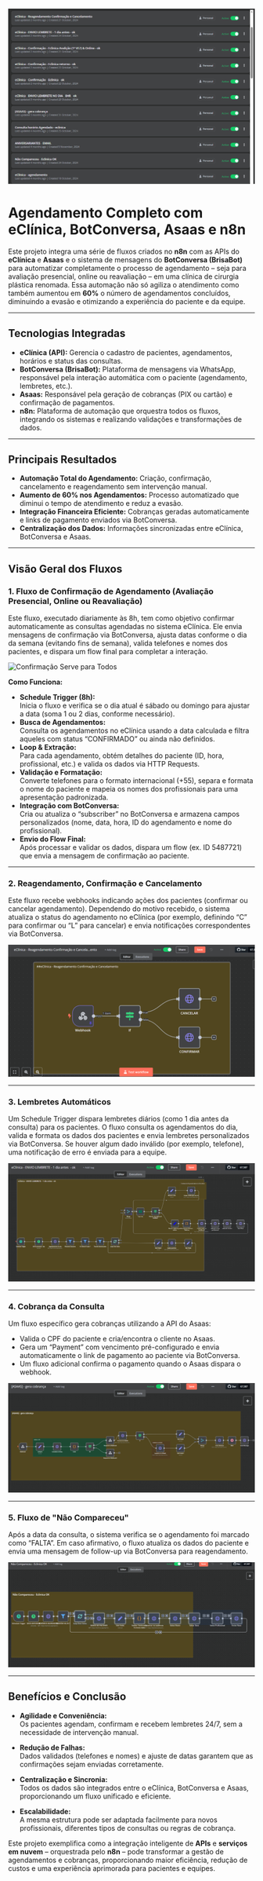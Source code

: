 ![Fluxos Principais](./FOTO%20PRINCIPAL%20DOS%20FLUXOS.png)

# Agendamento Completo com eClínica, BotConversa, Asaas e n8n

Este projeto integra uma série de fluxos criados no **n8n** com as APIs do **eClínica** e **Asaas** e o sistema de mensagens do **BotConversa (BrisaBot)** para automatizar completamente o processo de agendamento – seja para avaliação presencial, online ou reavaliação – em uma clínica de cirurgia plástica renomada. Essa automação não só agiliza o atendimento como também aumentou em **60%** o número de agendamentos concluídos, diminuindo a evasão e otimizando a experiência do paciente e da equipe.

---

## Tecnologias Integradas

- **eClínica (API):** Gerencia o cadastro de pacientes, agendamentos, horários e status das consultas.  
- **BotConversa (BrisaBot):** Plataforma de mensagens via WhatsApp, responsável pela interação automática com o paciente (agendamento, lembretes, etc.).  
- **Asaas:** Responsável pela geração de cobranças (PIX ou cartão) e confirmação de pagamentos.  
- **n8n:** Plataforma de automação que orquestra todos os fluxos, integrando os sistemas e realizando validações e transformações de dados.

---

## Principais Resultados

- **Automação Total do Agendamento:** Criação, confirmação, cancelamento e reagendamento sem intervenção manual.  
- **Aumento de 60% nos Agendamentos:** Processo automatizado que diminui o tempo de atendimento e reduz a evasão.  
- **Integração Financeira Eficiente:** Cobranças geradas automaticamente e links de pagamento enviados via BotConversa.  
- **Centralização dos Dados:** Informações sincronizadas entre eClínica, BotConversa e Asaas.

---

## Visão Geral dos Fluxos

### 1. Fluxo de Confirmação de Agendamento (Avaliação Presencial, Online ou Reavaliação)
Este fluxo, executado diariamente às 8h, tem como objetivo confirmar automaticamente as consultas agendadas no sistema eClínica. Ele envia mensagens de confirmação via BotConversa, ajusta datas conforme o dia da semana (evitando fins de semana), valida telefones e nomes dos pacientes, e dispara um flow final para completar a interação.

![Confirmação Serve para Todos](./CONFIRMA%C3%87AO%20SERVE%20PARA%20TODOS.png)

**Como Funciona:**
- **Schedule Trigger (8h):**  
  Inicia o fluxo e verifica se o dia atual é sábado ou domingo para ajustar a data (soma 1 ou 2 dias, conforme necessário).
- **Busca de Agendamentos:**  
  Consulta os agendamentos no eClínica usando a data calculada e filtra aqueles com status “CONFIRMADO” ou ainda não definidos.
- **Loop & Extração:**  
  Para cada agendamento, obtém detalhes do paciente (ID, hora, profissional, etc.) e valida os dados via HTTP Requests.
- **Validação e Formatação:**  
  Converte telefones para o formato internacional (+55), separa e formata o nome do paciente e mapeia os nomes dos profissionais para uma apresentação padronizada.
- **Integração com BotConversa:**  
  Cria ou atualiza o “subscriber” no BotConversa e armazena campos personalizados (nome, data, hora, ID do agendamento e nome do profissional).
- **Envio do Flow Final:**  
  Após processar e validar os dados, dispara um flow (ex. ID 5487721) que envia a mensagem de confirmação ao paciente.

---

### 2. Reagendamento, Confirmação e Cancelamento
Este fluxo recebe webhooks indicando ações dos pacientes (confirmar ou cancelar agendamento). Dependendo do motivo recebido, o sistema atualiza o status do agendamento no eClínica (por exemplo, definindo “C” para confirmar ou “L” para cancelar) e envia notificações correspondentes via BotConversa.

![Confirma e Cancela](./CONFIRMA%20E%20CANCELA.png)

---

### 3. Lembretes Automáticos
Um Schedule Trigger dispara lembretes diários (como 1 dia antes da consulta) para os pacientes. O fluxo consulta os agendamentos do dia, valida e formata os dados dos pacientes e envia lembretes personalizados via BotConversa. Se houver algum dado inválido (por exemplo, telefone), uma notificação de erro é enviada para a equipe.

![Envio de Lembrete 1 Dia](./ENVIO%20DE%20LEMBRETE%201%20DIA.png)

---

### 4. Cobrança da Consulta
Um fluxo específico gera cobranças utilizando a API do Asaas:
- Valida o CPF do paciente e cria/encontra o cliente no Asaas.  
- Gera um “Payment” com vencimento pré-configurado e envia automaticamente o link de pagamento ao paciente via BotConversa.  
- Um fluxo adicional confirma o pagamento quando o Asaas dispara o webhook.

![Gerar Cobrança](./GERAR%20COBRANCA.png)

---

### 5. Fluxo de "Não Compareceu"
Após a data da consulta, o sistema verifica se o agendamento foi marcado como “FALTA”. Em caso afirmativo, o fluxo atualiza os dados do paciente e envia uma mensagem de follow-up via BotConversa para reagendamento.

![Não Compareceu](./NAO%20COMPARECEU.png)

---

## Benefícios e Conclusão

- **Agilidade e Conveniência:**  
  Os pacientes agendam, confirmam e recebem lembretes 24/7, sem a necessidade de intervenção manual.
  
- **Redução de Falhas:**  
  Dados validados (telefones e nomes) e ajuste de datas garantem que as confirmações sejam enviadas corretamente.
  
- **Centralização e Sincronia:**  
  Todos os dados são integrados entre o eClínica, BotConversa e Asaas, proporcionando um fluxo unificado e eficiente.
  
- **Escalabilidade:**  
  A mesma estrutura pode ser adaptada facilmente para novos profissionais, diferentes tipos de consultas ou regras de cobrança.

Este projeto exemplifica como a integração inteligente de **APIs** e **serviços em nuvem** – orquestrada pelo **n8n** – pode transformar a gestão de agendamentos e cobranças, proporcionando maior eficiência, redução de custos e uma experiência aprimorada para pacientes e equipes.
